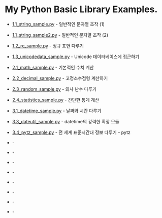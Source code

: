 # My Python Basic Library Examples.



- [1.1_string_sample.py](https://github.com/return40/python_basic/blob/master/1.1_string_sample.py) - 일반적인 문자열 조작 (1)

- [1.1_string_sample2.py](https://github.com/return40/python_basic/blob/master/1.1_string_sample_2.py) - 일반적인 문자열 조작 (2)

- [1.2_re_sample.py](https://github.com/return40/python_basic/blob/master/1.2_re_sample.py) - 정규 표현 다루기

- [1.3_unicodedata_sample.py](https://github.com/return40/python_basic/blob/master/1.3_unicodedata_sample.py) - Unicode 데이터베이스에 접근하기

- [2.1_math_sample.py](https://github.com/return40/python_basic/blob/master/2.1_math_sample.py) - 기본적인 수치 계산

- [2.2_decimal_sample.py](https://github.com/return40/python_basic/blob/master/2.2_decimal_sample.py) - 고정소수점형 계산하기

- [2.3_random_sample.py](https://github.com/return40/python_basic/blob/master/2.3_random_sample.py) - 의사 난수 다루기

- [2.4_statistics_sample.py](https://github.com/return40/python_basic/blob/master/2.4_statistics_sample.py) - 간단한 통계 계산

- [3.1_datetime_sample.py](https://github.com/return40/python_basic/blob/master/3.1_datetime_sample.py) - 날짜와 시간 다루기

- [3.3_dateutil_sample.py](https://github.com/return40/python_basic/blob/master/3.3_dateutil_sample.py) - datetime의 강력한 확장 모듈

- [3.4_pytz_sample.py](https://github.com/return40/python_basic/blob/master/3.4_pytz_sample.py) - 전 세계 표준시간대 정보 다루기 - pytz

- []() -

- []() -

- []() -

- []() -

- []() -

- []() -

- []() -

- []() -
